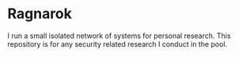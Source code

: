 # Ragnarok

I run a small isolated network of systems for personal research. This repository is for any security related research I conduct in the pool.
